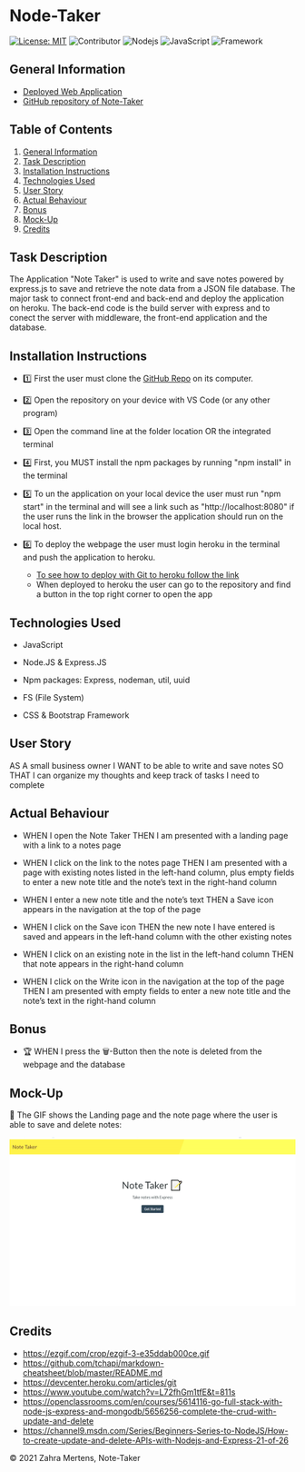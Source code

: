 # Node-Taker

[![License: MIT](https://img.shields.io/badge/License-MIT-yellow.svg)](https://opensource.org/licenses/MIT) ![Contributor](https://img.shields.io/badge/Contributor-1-green.svg) ![Nodejs](https://img.shields.io/badge/AppWith-NodeJS-red.svg) ![JavaScript](https://img.shields.io/badge/AppWith-ExpressJS-green.svg) ![Framework](https://img.shields.io/badge/Framework-Bootstrap-purple.svg)


## General Information
 
* [Deployed Web Application](https://note-takeer.herokuapp.com/)
* [GitHub repository of Note-Taker](https://github.com/ZahraMertens/Node-Taker)


## Table of Contents
1. [General Information](#general-information)
2. [Task Description](#task-description)
3. [Installation Instructions](#installation-instructions)
5. [Technologies Used](#technologies-used)
6. [User Story](#user-story)
7. [Actual Behaviour](#actual-behaviour)
8. [Bonus](#bonus)
9. [Mock-Up](#mock-up)
10. [Credits](#credits)


## Task Description

The Application "Note Taker" is used to write and save notes powered by express.js to save and retrieve the note data from a JSON file database. The major task to connect front-end and back-end and deploy the application on heroku.
The back-end code is the build server with express and to conect the server with middleware, the front-end application and the database.

## Installation Instructions

* 1️⃣ First the user must clone the [GitHub Repo](https://github.com/ZahraMertens/Node-Taker.git) on its computer.

* 2️⃣ Open the repository on your device with VS Code (or any other program)

* 3️⃣ Open the command line at the folder location OR the integrated terminal 

* 4️⃣ First, you MUST install the npm packages by running "npm install" in the terminal

* 5️⃣ To un the application on your local device the user must run "npm start" in the terminal and will see a link such as "http://localhost:8080" if the user runs the link in the browser the application should run on the local host.

* 6️⃣ To deploy the webpage the user must login heroku in the terminal and push the application to heroku. 
   * [To see how to deploy with Git to heroku follow the link](https://devcenter.heroku.com/articles/git)
   * When deployed to heroku the user can go to the repository and find a button in the top right corner to open the app

## Technologies Used

* JavaScript

* Node.JS & Express.JS

* Npm packages: Express, nodeman, util, uuid

* FS (File System)

* CSS & Bootstrap Framework

## User Story

AS A small business owner I WANT to be able to write and save notes SO THAT I can organize my thoughts and keep track of tasks I need to complete

## Actual Behaviour

* WHEN I open the Note Taker THEN I am presented with a landing page with a link to a notes page

* WHEN I click on the link to the notes page THEN I am presented with a page with existing notes listed in the left-hand column, plus empty fields to enter a new note title and the note’s text in the right-hand column

* WHEN I enter a new note title and the note’s text
THEN a Save icon appears in the navigation at the top of the page

* WHEN I click on the Save icon THEN the new note I have entered is saved and appears in the left-hand column with the other existing notes

* WHEN I click on an existing note in the list in the left-hand column THEN that note appears in the right-hand column

* WHEN I click on the Write icon in the navigation at the top of the page THEN I am presented with empty fields to enter a new note title and the note’s text in the right-hand column


## Bonus

* 🏆 WHEN I press the 🗑️-Button then the note is deleted from the webpage and the database

## Mock-Up

🎥 The GIF shows the Landing page and the note page where the user is able to save and delete notes:

![Code-Demo](./assets/note.gif)

## Credits

* https://ezgif.com/crop/ezgif-3-e35ddab000ce.gif
* https://github.com/tchapi/markdown-cheatsheet/blob/master/README.md
* https://devcenter.heroku.com/articles/git
* https://www.youtube.com/watch?v=L72fhGm1tfE&t=811s
* https://openclassrooms.com/en/courses/5614116-go-full-stack-with-node-js-express-and-mongodb/5656256-complete-the-crud-with-update-and-delete
* https://channel9.msdn.com/Series/Beginners-Series-to-NodeJS/How-to-create-update-and-delete-APIs-with-Nodejs-and-Express-21-of-26


© 2021 Zahra Mertens, Note-Taker